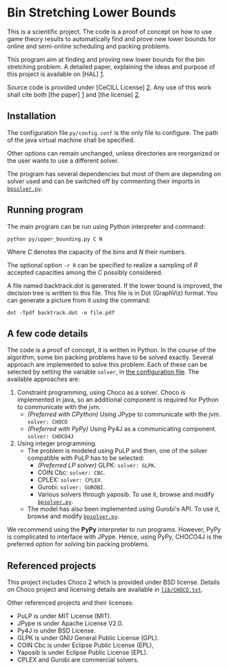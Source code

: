 Bin Stretching Lower Bounds
================================

This is a scientific project. The code is a proof of concept on how to use game theory results to automatically find and prove new lower bounds for online and semi-online scheduling and packing problems.

This program aim at finding and proving new lower bounds for the bin stretching problem.
A detailed paper, explaining the ideas and purpose of this project is available on [HAL] [1].

Source code is provided under [CeCILL License] [2].
Any use of this work shall cite both [the paper] [1] and [the license] [2].

[1]: http://hal.archives-ouvertes.fr/index.php                    "HAL"
[2]: http://www.cecill.info/licences/Licence_CeCILL_V2.1-en.html  "CeCILL License"


Installation
------------

The configuration file `py/config.conf` is the only file to configure.
The path of the java virtual machine shall be specified.

Other options can remain unchanged, unless directories are reorganized or the user wants to use a different solver.

The program has several dependencies but most of them are depending on solver used and can be switched off by commenting their imports in [`bpsolver.py`](py/bpsolver.py).

Running program
---------------

The main program can be run using Python interpreter and command:

    python py/upper_bounding.py C N

Where *C* denotes the capacity of the bins and *N* their numbers.

The optional option `-r R` can be specified to realize a sampling of *R* accepted capacities among the *C* possibly considered.

A file named backtrack.dot is generated. If the lower bound is improved, the decision tree is written to this file.
This file is in Dot (GraphViz) format. You can generate a picture from it using the command:

    dot -Tpdf backtrack.dot -o file.pdf


A few code details
------------------

The code is a proof of concept, it is written in Python.
In the course of the algorithm, some bin packing problems have to be solved exactly. Several approach are implemented to solve this problem. Each of these can be selected by setting the variable `solver`, in [the configuration file](py/config.conf). The available approaches are:

1. Constraint programming, using Choco as a solver. Choco is implemented in java, so an additional component is required for Python to communicate with the jvm.
   * *(Preferred with CPython)* Using JPype to communicate with the jvm. `solver: CHOCO`
   * *(Preferred with PyPy)* Using Py4J as a communicating component. `solver: CHOCO4J`
2. Using integer programming.
   * The problem is modeled using PuLP and then, one of the solver compatible with PuLP has to be selected:
        * *(Preferred LP solver)* GLPK: `solver: GLPK`.
        * COIN Cbc: `solver: CBC`.
        * CPLEX: `solver: CPLEX`.
        * Gurobi: `solver: GUROBI`.
        * Various solvers through yaposib. To use it, browse and modify [`bpsolver.py`](py/bpsolver.py).
   * The model has also been implemented using Gurobi's API. To use it, browse and modify [`bpsolver.py`](py/bpsolver.py).

We recommend using the **PyPy** interpreter to run programs. However, PyPy is complicated to interface with JPype. Hence, using PyPy, CHOCO4J is the preferred option for solving bin packing problems.

Referenced projects
-------------------

This project includes Choco 2 which is provided under BSD license.
Details on Choco project and licensing details are available in [`lib/CHOCO.txt`](lib/CHOCO.txt).

Other referenced projects and their licenses:

* PuLP is under MIT License (MIT).
* JPype is under Apache License V2.0.
* Py4J is under BSD License.
* GLPK is under GNU General Public License (GPL).
* COIN Cbc is under Eclipse Public License (EPL),
* Yaposib is under Eclipse Public License (EPL).
* CPLEX and Gurobi are commercial solvers.
